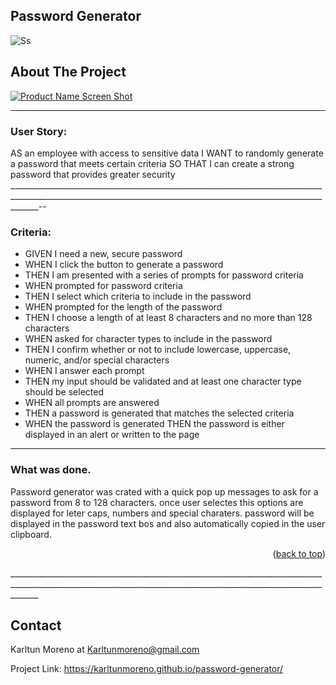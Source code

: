
## Password Generator

![Ss](https://karltunmoreno.github.io/My-Portfolio/assets/images/passwordpic.jpg)


<!-- ABOUT THE PROJECT -->
## About The Project 

[![Product Name Screen Shot][product-screenshot]](./assets/images/screenshot.png)

____________________________________________________________________________________________________________________________________________________________________

### User Story:

AS an employee with access to sensitive data
I WANT to randomly generate a password that meets certain criteria
SO THAT I can create a strong password that provides greater security
___________________________________________________________________________________________________________________________________________________________________--

### Criteria:

* GIVEN I need a new, secure password 
* WHEN I click the button to generate a password 
* THEN I am presented with a series of prompts for password criteria 
* WHEN prompted for password criteria 
* THEN I select which criteria to include in the password
* WHEN prompted for the length of the password
* THEN I choose a length of at least 8 characters and no more than 128 characters
* WHEN asked for character types to include in the password
* THEN I confirm whether or not to include lowercase, uppercase, numeric, and/or special characters
* WHEN I answer each prompt
* THEN my input should be validated and at least one character type should be selected
* WHEN all prompts are answered
* THEN a password is generated that matches the selected criteria
* WHEN the password is generated
THEN the password is either displayed in an alert or written to the page
__________________________________________________________________________________________________________________________________________________________________

### What was done.

Password generator was crated with a quick pop up messages to ask for a password from 8 to 128 characters. once user selectes this options are displayed for leter caps, numbers and special charaters. 
password will be displayed in the password text bos and also automatically copied in the user clipboard. 



<p align="right">(<a href="#top">back to top</a>)</p>
___________________________________________________________________________________________________________________________________________________________________

<!-- CONTACT -->
## Contact

Karltun Moreno at Karltunmoreno@gmail.com 

Project Link: 
https://karltunmoreno.github.io/password-generator/

<!-- MARKDOWN LINKS & IMAGES -->
[linkedin-shield]: https://img.shields.io/badge/-LinkedIn-black.svg?style=for-the-badge&logo=linkedin&colorB=555
[linkedin-url]: https://www.linkedin.com/in/abraham-aguirre-1b237293/
[product-screenshot]: ./assets/images/screenshot.png

